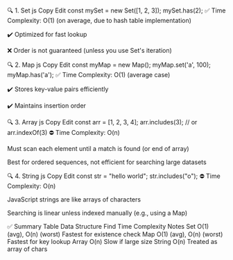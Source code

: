 
🔍 1. Set
js
Copy
Edit
const mySet = new Set([1, 2, 3]);
mySet.has(2);
✅ Time Complexity: O(1) (on average, due to hash table implementation)

✔️ Optimized for fast lookup

❌ Order is not guaranteed (unless you use Set's iteration)

🔍 2. Map
js
Copy
Edit
const myMap = new Map();
myMap.set('a', 100);
myMap.has('a');
✅ Time Complexity: O(1) (average case)

✔️ Stores key-value pairs efficiently

✔️ Maintains insertion order

🔍 3. Array
js
Copy
Edit
const arr = [1, 2, 3, 4];
arr.includes(3); // or arr.indexOf(3)
⛔ Time Complexity: O(n)

Must scan each element until a match is found (or end of array)

Best for ordered sequences, not efficient for searching large datasets

🔍 4. String
js
Copy
Edit
const str = "hello world";
str.includes("o");
⛔ Time Complexity: O(n)

JavaScript strings are like arrays of characters

Searching is linear unless indexed manually (e.g., using a Map)

✅ Summary Table
Data Structure	Find Time Complexity	Notes
Set	O(1) (avg), O(n) (worst)	Fastest for existence check
Map	O(1) (avg), O(n) (worst)	Fastest for key lookup
Array	O(n)	Slow if large size
String	O(n)	Treated as array of chars